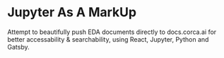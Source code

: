 # Jupyter As A MarkUp

Attempt to beautifully push EDA documents directly to docs.corca.ai for better accessability & searchability, using React, Jupyter, Python and Gatsby.
